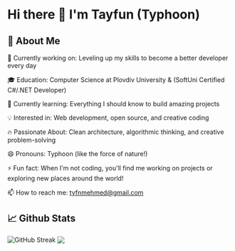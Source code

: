 # Hi there 👋  I'm Tayfun (Typhoon)


## 🚀 About Me

🔭 Currently working on: Leveling up my skills to become a better developer every day

🎓 Education: Computer Science at Plovdiv University & (SoftUni Certified C#/.NET Developer)

🌱 Currently learning: Everything I should know to build amazing projects

💡 Interested in: Web development, open source, and creative coding

🔥 Passionate About: Clean architecture, algorithmic thinking, and creative problem-solving

😄 Pronouns: Typhoon (like the force of nature!)

⚡ Fun fact: When I'm not coding, you'll find me working on projects or exploring new places around the world!

📫 How to reach me: tyfnmehmed@gmail.com



## 📈 Github Stats

<img align="center" src="https://streak-stats.demolab.com/?user=TmcSharp&theme=radical&hide_border=true" alt="GitHub Streak" /> <img align="center" src="https://github-readme-stats.vercel.app/api/top-langs/?username=TmcSharp&layout=compact&theme=radical&hide_border=true" />
